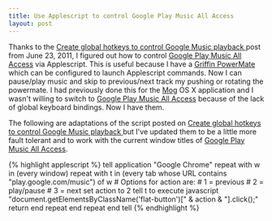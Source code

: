 ```yaml
---
title: Use Applescript to control Google Play Music All Access
layout: post
---
```


Thanks to the [Create global hotkeys to control Google Music playback ](http://hints.macworld.com/article.php?story=20110622061755509) post from June 23, 2011, I figured out how to control [Google Play Music All Access](https://play.google.com/about/music/) via Applescript.  This is useful because I have a [Griffin PowerMate](http://store.griffintechnology.com/powermate) which can be configured to launch Applescript commands.  Now I can pause/play music and skip to previous/next track my pushing or rotating the powermate.  I had previously done this for the [Mog](http://www.mog.com) OS X application and I wasn't willing to switch to [Google Play Music All Access](https://play.google.com/about/music/) because of the lack of global keyboard bindings.  Now I have them.

The following are adaptations of the script posted on [Create global hotkeys to control Google Music playback ](http://hints.macworld.com/article.php?story=20110622061755509) but I've updated them to be a little more fault tolerant and to work with the current window titles of [Google Play Music All Access](https://play.google.com/about/music/).

{% highlight applescript %}
tell application "Google Chrome"
  repeat with w in (every window)
    repeat with t in (every tab whose URL contains "play.google.com/music") of w
      # Options for action are:
      # 1 = previous
      # 2 = play/pause
      # 3 = next
      set action to 2
      tell t to execute javascript "document.getElementsByClassName('flat-button')[" & action & "].click();"
      return
    end repeat
  end repeat
end tell
{% endhighlight %}
